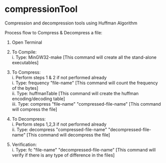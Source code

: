 # compressionTool
Compression and decompression tools using Huffman Algorithm


Process flow to Compress & Decompress a file:

1. Open Terminal

2. To Compile:  
	  i. Type: MinGW32-make [This command will create all the stand-alone executables]  

3. To Compress:   
	  i. Perform steps 1 & 2 if not performed already	
	  i. Type: frequency "file-name" [This command will count the frequency of the bytes]  
	 ii. Type: huffmanTable [This command will create the huffman encoding/decoding table]  
	iii. Type: compress "file-name" "compressed-file-name" [This command will compress the file]  

4. To Decompress:  
	  i. Perform steps 1,2,3 if not performed already  
	 ii. Type: decompress "compressed-file-name" "decompressed-file-name" [This command will decompress the file]  

5. Verification:   
	  i. Type: fc "file-name" "decompressed-file-name" [This command will verify if there is any type of difference in the files]  

